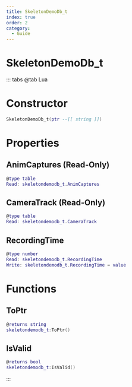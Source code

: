 ```yaml
---
title: SkeletonDemoDb_t
index: true
order: 2
category:
  - Guide
---
```


# SkeletonDemoDb_t

::: tabs
@tab Lua
# Constructor
```lua
SkeletonDemoDb_t(ptr --[[ string ]])
```
# Properties
## AnimCaptures (Read-Only)
```lua
@type table
Read: skeletondemodb_t.AnimCaptures
```
## CameraTrack (Read-Only)
```lua
@type table
Read: skeletondemodb_t.CameraTrack
```
## RecordingTime 
```lua
@type number
Read: skeletondemodb_t.RecordingTime
Write: skeletondemodb_t.RecordingTime = value
```
# Functions
## ToPtr
```lua
@returns string
skeletondemodb_t:ToPtr()
```
## IsValid
```lua
@returns bool
skeletondemodb_t:IsValid()
```

:::